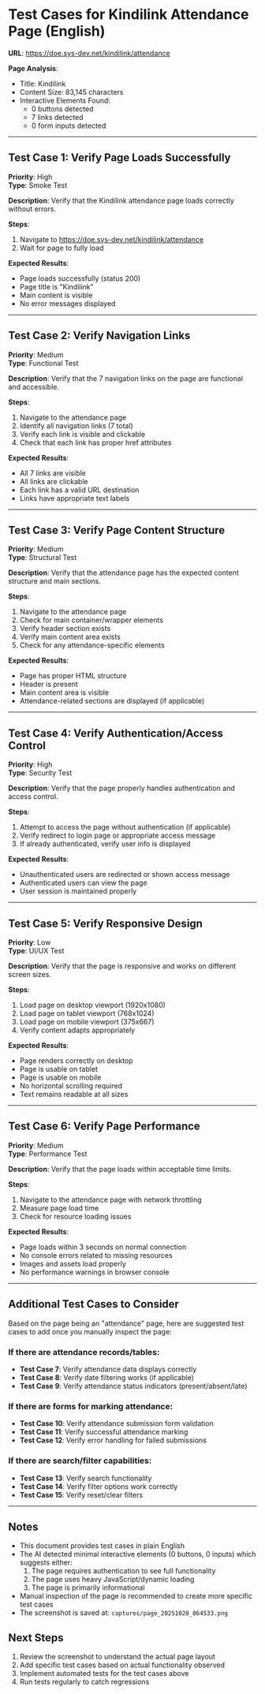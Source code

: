 # Test Cases for Kindilink Attendance Page (English)

**URL**: https://doe.sys-dev.net/kindilink/attendance

**Page Analysis**:
- Title: Kindilink
- Content Size: 83,145 characters
- Interactive Elements Found:
  - 0 buttons detected
  - 7 links detected
  - 0 form inputs detected

---

## Test Case 1: Verify Page Loads Successfully
**Priority**: High  
**Type**: Smoke Test

**Description**: Verify that the Kindilink attendance page loads correctly without errors.

**Steps**:
1. Navigate to https://doe.sys-dev.net/kindilink/attendance
2. Wait for page to fully load

**Expected Results**:
- Page loads successfully (status 200)
- Page title is "Kindilink"
- Main content is visible
- No error messages displayed

---

## Test Case 2: Verify Navigation Links
**Priority**: Medium  
**Type**: Functional Test

**Description**: Verify that the 7 navigation links on the page are functional and accessible.

**Steps**:
1. Navigate to the attendance page
2. Identify all navigation links (7 total)
3. Verify each link is visible and clickable
4. Check that each link has proper href attributes

**Expected Results**:
- All 7 links are visible
- All links are clickable
- Each link has a valid URL destination
- Links have appropriate text labels

---

## Test Case 3: Verify Page Content Structure
**Priority**: Medium  
**Type**: Structural Test

**Description**: Verify that the attendance page has the expected content structure and main sections.

**Steps**:
1. Navigate to the attendance page
2. Check for main container/wrapper elements
3. Verify header section exists
4. Verify main content area exists
5. Check for any attendance-specific elements

**Expected Results**:
- Page has proper HTML structure
- Header is present
- Main content area is visible
- Attendance-related sections are displayed (if applicable)

---

## Test Case 4: Verify Authentication/Access Control
**Priority**: High  
**Type**: Security Test

**Description**: Verify that the page properly handles authentication and access control.

**Steps**:
1. Attempt to access the page without authentication (if applicable)
2. Verify redirect to login page or appropriate access message
3. If already authenticated, verify user info is displayed

**Expected Results**:
- Unauthenticated users are redirected or shown access message
- Authenticated users can view the page
- User session is maintained properly

---

## Test Case 5: Verify Responsive Design
**Priority**: Low  
**Type**: UI/UX Test

**Description**: Verify that the page is responsive and works on different screen sizes.

**Steps**:
1. Load page on desktop viewport (1920x1080)
2. Load page on tablet viewport (768x1024)
3. Load page on mobile viewport (375x667)
4. Verify content adapts appropriately

**Expected Results**:
- Page renders correctly on desktop
- Page is usable on tablet
- Page is usable on mobile
- No horizontal scrolling required
- Text remains readable at all sizes

---

## Test Case 6: Verify Page Performance
**Priority**: Medium  
**Type**: Performance Test

**Description**: Verify that the page loads within acceptable time limits.

**Steps**:
1. Navigate to the attendance page with network throttling
2. Measure page load time
3. Check for resource loading issues

**Expected Results**:
- Page loads within 3 seconds on normal connection
- No console errors related to missing resources
- Images and assets load properly
- No performance warnings in browser console

---

## Additional Test Cases to Consider

Based on the page being an "attendance" page, here are suggested test cases to add once you manually inspect the page:

### If there are attendance records/tables:
- **Test Case 7**: Verify attendance data displays correctly
- **Test Case 8**: Verify date filtering works (if applicable)
- **Test Case 9**: Verify attendance status indicators (present/absent/late)

### If there are forms for marking attendance:
- **Test Case 10**: Verify attendance submission form validation
- **Test Case 11**: Verify successful attendance marking
- **Test Case 12**: Verify error handling for failed submissions

### If there are search/filter capabilities:
- **Test Case 13**: Verify search functionality
- **Test Case 14**: Verify filter options work correctly
- **Test Case 15**: Verify reset/clear filters

---

## Notes
- This document provides test cases in plain English
- The AI detected minimal interactive elements (0 buttons, 0 inputs) which suggests either:
  1. The page requires authentication to see full functionality
  2. The page uses heavy JavaScript/dynamic loading
  3. The page is primarily informational
- Manual inspection of the page is recommended to create more specific test cases
- The screenshot is saved at: `captures/page_20251028_064533.png`

## Next Steps
1. Review the screenshot to understand the actual page layout
2. Add specific test cases based on actual functionality observed
3. Implement automated tests for the test cases above
4. Run tests regularly to catch regressions
